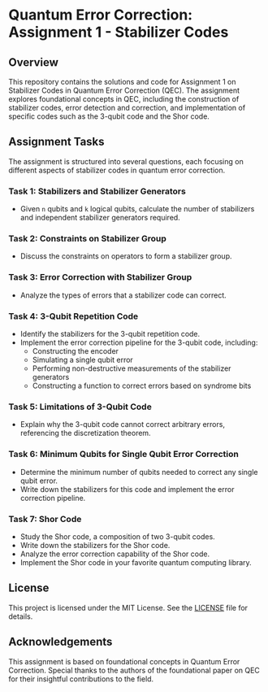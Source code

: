 # Quantum Error Correction: Assignment 1 - Stabilizer Codes

## Overview
This repository contains the solutions and code for Assignment 1 on Stabilizer Codes in Quantum Error Correction (QEC). The assignment explores foundational concepts in QEC, including the construction of stabilizer codes, error detection and correction, and implementation of specific codes such as the 3-qubit code and the Shor code.


## Assignment Tasks
The assignment is structured into several questions, each focusing on different aspects of stabilizer codes in quantum error correction.

### Task 1: Stabilizers and Stabilizer Generators
- Given `n` qubits and `k` logical qubits, calculate the number of stabilizers and independent stabilizer generators required.

### Task 2: Constraints on Stabilizer Group
- Discuss the constraints on operators to form a stabilizer group.

### Task 3: Error Correction with Stabilizer Group
- Analyze the types of errors that a stabilizer code can correct.

### Task 4: 3-Qubit Repetition Code
- Identify the stabilizers for the 3-qubit repetition code.
- Implement the error correction pipeline for the 3-qubit code, including:
  - Constructing the encoder
  - Simulating a single qubit error
  - Performing non-destructive measurements of the stabilizer generators
  - Constructing a function to correct errors based on syndrome bits

### Task 5: Limitations of 3-Qubit Code
- Explain why the 3-qubit code cannot correct arbitrary errors, referencing the discretization theorem.

### Task 6: Minimum Qubits for Single Qubit Error Correction
- Determine the minimum number of qubits needed to correct any single qubit error.
- Write down the stabilizers for this code and implement the error correction pipeline.

### Task 7: Shor Code
- Study the Shor code, a composition of two 3-qubit codes.
- Write down the stabilizers for the Shor code.
- Analyze the error correction capability of the Shor code.
- Implement the Shor code in your favorite quantum computing library.

## License
This project is licensed under the MIT License. See the [LICENSE](LICENSE) file for details.

## Acknowledgements
This assignment is based on foundational concepts in Quantum Error Correction. Special thanks to the authors of the foundational paper on QEC for their insightful contributions to the field.

